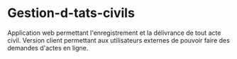 # Gestion-d-tats-civils
Application web permettant l'enregistrement et la délivrance de tout acte civil. Version client permettant aux utilisateurs externes de pouvoir faire des demandes d'actes en ligne.
